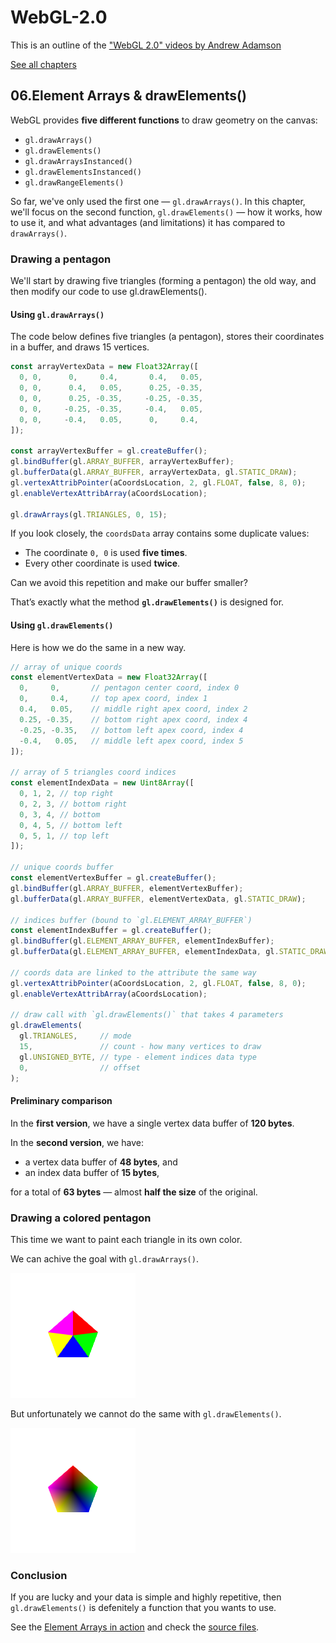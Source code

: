 # WebGL-2.0

This is an outline of the ["WebGL 2.0" videos by Andrew Adamson](https://www.youtube.com/playlist?list=PLPbmjY2NVO_X1U1JzLxLDdRn4NmtxyQQo)

[See all chapters](https://github.com/evpozdniakov/WebGL-2.0/blob/main/README.md)

## 06.Element Arrays & drawElements()

WebGL provides **five different functions** to draw geometry on the canvas:

- `gl.drawArrays()`
- `gl.drawElements()`
- `gl.drawArraysInstanced()`
- `gl.drawElementsInstanced()`
- `gl.drawRangeElements()`

So far, we've only used the first one — `gl.drawArrays()`. In this chapter, we'll focus on the second function, `gl.drawElements()` — how it works, how to use it, and what advantages (and limitations) it has compared to `drawArrays()`.

### Drawing a pentagon

We'll start by drawing five triangles (forming a pentagon) the old way, and then modify our code to use gl.drawElements().

#### Using `gl.drawArrays()`

The code below defines five triangles (a pentagon), stores their coordinates in a buffer, and draws 15 vertices.

```js
const arrayVertexData = new Float32Array([
  0, 0,      0,     0.4,       0.4,   0.05,
  0, 0,      0.4,   0.05,      0.25, -0.35,
  0, 0,      0.25, -0.35,     -0.25, -0.35,
  0, 0,     -0.25, -0.35,     -0.4,   0.05,
  0, 0,     -0.4,   0.05,      0,     0.4,
]);

const arrayVertexBuffer = gl.createBuffer();
gl.bindBuffer(gl.ARRAY_BUFFER, arrayVertexBuffer);
gl.bufferData(gl.ARRAY_BUFFER, arrayVertexData, gl.STATIC_DRAW);
gl.vertexAttribPointer(aCoordsLocation, 2, gl.FLOAT, false, 8, 0);
gl.enableVertexAttribArray(aCoordsLocation);

gl.drawArrays(gl.TRIANGLES, 0, 15);
```

If you look closely, the `coordsData` array contains some duplicate values:

- The coordinate `0, 0` is used **five times**.
- Every other coordinate is used **twice**.

Can we avoid this repetition and make our buffer smaller?

That’s exactly what the method **`gl.drawElements()`** is designed for.

#### Using `gl.drawElements()`

Here is how we do the same in a new way.

```js
// array of unique coords
const elementVertexData = new Float32Array([
  0,     0,       // pentagon center coord, index 0
  0,     0.4,     // top apex coord, index 1
  0.4,   0.05,    // middle right apex coord, index 2
  0.25, -0.35,    // bottom right apex coord, index 4
  -0.25, -0.35,   // bottom left apex coord, index 4
  -0.4,   0.05,   // middle left apex coord, index 5
]);

// array of 5 triangles coord indices
const elementIndexData = new Uint8Array([
  0, 1, 2, // top right
  0, 2, 3, // bottom right
  0, 3, 4, // bottom
  0, 4, 5, // bottom left
  0, 5, 1, // top left
]);

// unique coords buffer
const elementVertexBuffer = gl.createBuffer();
gl.bindBuffer(gl.ARRAY_BUFFER, elementVertexBuffer);
gl.bufferData(gl.ARRAY_BUFFER, elementVertexData, gl.STATIC_DRAW);

// indices buffer (bound to `gl.ELEMENT_ARRAY_BUFFER`)
const elementIndexBuffer = gl.createBuffer();
gl.bindBuffer(gl.ELEMENT_ARRAY_BUFFER, elementIndexBuffer);
gl.bufferData(gl.ELEMENT_ARRAY_BUFFER, elementIndexData, gl.STATIC_DRAW);

// coords data are linked to the attribute the same way
gl.vertexAttribPointer(aCoordsLocation, 2, gl.FLOAT, false, 8, 0);
gl.enableVertexAttribArray(aCoordsLocation);

// draw call with `gl.drawElements()` that takes 4 parameters
gl.drawElements(
  gl.TRIANGLES,     // mode
  15,               // count - how many vertices to draw
  gl.UNSIGNED_BYTE, // type - element indices data type
  0,                // offset
);
```

#### Preliminary comparison

In the **first version**, we have a single vertex data buffer of **120 bytes**.

In the **second version**, we have:
- a vertex data buffer of **48 bytes**, and  
- an index data buffer of **15 bytes**,  

for a total of **63 bytes** — almost **half the size** of the original.

### Drawing a colored pentagon

This time we want to paint each triangle in its own color.

We can achive the goal with `gl.drawArrays()`.

![](./colored-pentagon-1.png)

But unfortunately we cannot do the same with `gl.drawElements()`.

![](./colored-pentagon-2.png)

### Conclusion

If you are lucky and your data is simple and highly repetitive, then `gl.drawElements()` is defenitely a function that you wants to use.

See the [Element Arrays in action](https://evpozdniakov.github.io/WebGL-2.0/06.Element%20Arrays%20&%20drawElements()/index.html) and check the [source files](https://github.com/evpozdniakov/WebGL-2.0/tree/main/06.Element%20Arrays%20&%20drawElements()).
